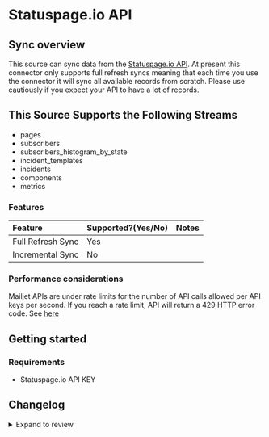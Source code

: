 # Statuspage.io API

## Sync overview

This source can sync data from the [Statuspage.io API](https://developer.statuspage.io). At present this connector only supports full refresh syncs meaning that each time you use the connector it will sync all available records from scratch. Please use cautiously if you expect your API to have a lot of records.

## This Source Supports the Following Streams

- pages
- subscribers
- subscribers_histogram_by_state
- incident_templates
- incidents
- components
- metrics

### Features

| Feature           | Supported?\(Yes/No\) | Notes |
| :---------------- | :------------------- | :---- |
| Full Refresh Sync | Yes                  |       |
| Incremental Sync  | No                   |       |

### Performance considerations

Mailjet APIs are under rate limits for the number of API calls allowed per API keys per second. If you reach a rate limit, API will return a 429 HTTP error code. See [here](https://developer.statuspage.io/#section/Rate-Limiting)

## Getting started

### Requirements

- Statuspage.io API KEY

## Changelog

<details>
  <summary>Expand to review</summary>

| Version | Date       | Pull Request                                              | Subject                                         |
|:--------|:-----------| :-------------------------------------------------------- | :---------------------------------------------- |
| 0.2.21 | 2025-08-24 | [60082](https://github.com/airbytehq/airbyte/pull/60082) | Update dependencies |
| 0.2.20 | 2025-05-04 | [58977](https://github.com/airbytehq/airbyte/pull/58977) | Update dependencies |
| 0.2.19 | 2025-04-19 | [58388](https://github.com/airbytehq/airbyte/pull/58388) | Update dependencies |
| 0.2.18 | 2025-04-12 | [57935](https://github.com/airbytehq/airbyte/pull/57935) | Update dependencies |
| 0.2.17 | 2025-04-05 | [57421](https://github.com/airbytehq/airbyte/pull/57421) | Update dependencies |
| 0.2.16 | 2025-03-29 | [56897](https://github.com/airbytehq/airbyte/pull/56897) | Update dependencies |
| 0.2.15 | 2025-03-22 | [56253](https://github.com/airbytehq/airbyte/pull/56253) | Update dependencies |
| 0.2.14 | 2025-03-08 | [55625](https://github.com/airbytehq/airbyte/pull/55625) | Update dependencies |
| 0.2.13 | 2025-03-01 | [55120](https://github.com/airbytehq/airbyte/pull/55120) | Update dependencies |
| 0.2.12 | 2025-02-22 | [54481](https://github.com/airbytehq/airbyte/pull/54481) | Update dependencies |
| 0.2.11 | 2025-02-15 | [54104](https://github.com/airbytehq/airbyte/pull/54104) | Update dependencies |
| 0.2.10 | 2025-02-08 | [53588](https://github.com/airbytehq/airbyte/pull/53588) | Update dependencies |
| 0.2.9 | 2025-02-01 | [53092](https://github.com/airbytehq/airbyte/pull/53092) | Update dependencies |
| 0.2.8 | 2025-01-25 | [52459](https://github.com/airbytehq/airbyte/pull/52459) | Update dependencies |
| 0.2.7 | 2025-01-18 | [51971](https://github.com/airbytehq/airbyte/pull/51971) | Update dependencies |
| 0.2.6 | 2025-01-11 | [51401](https://github.com/airbytehq/airbyte/pull/51401) | Update dependencies |
| 0.2.5 | 2025-01-04 | [50749](https://github.com/airbytehq/airbyte/pull/50749) | Update dependencies |
| 0.2.4 | 2024-12-21 | [50348](https://github.com/airbytehq/airbyte/pull/50348) | Update dependencies |
| 0.2.3 | 2024-12-14 | [49782](https://github.com/airbytehq/airbyte/pull/49782) | Update dependencies |
| 0.2.2 | 2024-12-12 | [49426](https://github.com/airbytehq/airbyte/pull/49426) | Update dependencies |
| 0.2.1 | 2024-08-16 | [44196](https://github.com/airbytehq/airbyte/pull/44196) | Bump source-declarative-manifest version |
| 0.2.0 | 2024-08-14 | [44061](https://github.com/airbytehq/airbyte/pull/44061) | Refactor connector to manifest-only format |
| 0.1.13 | 2024-08-12 | [43866](https://github.com/airbytehq/airbyte/pull/43866) | Update dependencies |
| 0.1.12 | 2024-08-10 | [43525](https://github.com/airbytehq/airbyte/pull/43525) | Update dependencies |
| 0.1.11 | 2024-08-03 | [43208](https://github.com/airbytehq/airbyte/pull/43208) | Update dependencies |
| 0.1.10 | 2024-07-27 | [42596](https://github.com/airbytehq/airbyte/pull/42596) | Update dependencies |
| 0.1.9 | 2024-07-20 | [42324](https://github.com/airbytehq/airbyte/pull/42324) | Update dependencies |
| 0.1.8 | 2024-07-13 | [41828](https://github.com/airbytehq/airbyte/pull/41828) | Update dependencies |
| 0.1.7 | 2024-07-10 | [41413](https://github.com/airbytehq/airbyte/pull/41413) | Update dependencies |
| 0.1.6 | 2024-07-09 | [41290](https://github.com/airbytehq/airbyte/pull/41290) | Update dependencies |
| 0.1.5 | 2024-07-06 | [40902](https://github.com/airbytehq/airbyte/pull/40902) | Update dependencies |
| 0.1.4 | 2024-06-26 | [40182](https://github.com/airbytehq/airbyte/pull/40182) | Update dependencies |
| 0.1.3   | 2024-06-20 | [#38662](https://github.com/airbytehq/airbyte/pull/38662) | Make connector compatible with Builder          |
| 0.1.2   | 2024-06-04 | [39064](https://github.com/airbytehq/airbyte/pull/39064) | [autopull] Upgrade base image to v1.2.1 |
| 0.1.1   | 2024-05-20 | [38451](https://github.com/airbytehq/airbyte/pull/38451) | [autopull] base image + poetry + up_to_date |
| 0.1.0   | 2022-10-30 | [#18664](https://github.com/airbytehq/airbyte/pull/18664) | 🎉 New Source: Statuspage.io API [low-code CDK] |

</details>
